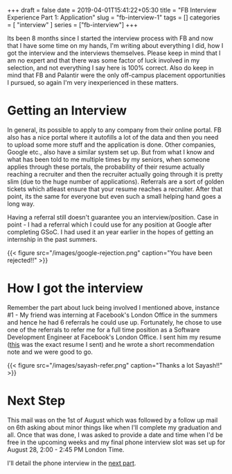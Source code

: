 +++
draft = false
date = 2019-04-01T15:41:22+05:30
title = "FB Interview Experience Part 1: Application"
slug = "fb-interview-1"
tags = []
categories = [ "interview" ]
series = ["fb-interview"]
+++

Its been 8 months since I started the interview process with FB and now that
I have some time on my hands, I'm writing about everything I did, how I got
the interview and the interviews themselves. Please keep in mind that I am
no expert and that there was some factor of luck involved in my selection,
and not everything I say here is 100% correct. Also do keep in mind that FB
and Palantir were the only off-campus placement opportunities I pursued, so
again I'm very inexperienced in these matters.

# Getting an Interview

In general, its possible to apply to any company from their online portal. FB
also has a nice portal where it autofills a lot of the data and then you need
to upload some more stuff and the application is done. Other companies, Google
etc., also have a similar system set up. But from what I know and what has been
told to me multiple times by my seniors, when someone applies through these
portals, the probability of their resume actually reaching a recruiter and then
the recruiter actually going through it is pretty slim (due to the huge number
of applications). Referrals are a sort of golden tickets which atleast ensure
that your resume reaches a recruiter. After that point, its the same for
everyone but even such a small helping hand goes a long way.

Having a referral still doesn't guarantee you an interview/position. Case in point -
I had a referral which I could use for any position at Google after completing
GSoC. I had used it an year earlier in the hopes of getting an internship in
the past summers.

{{< figure src="/images/google-rejection.png" caption="You have been rejected!!" >}}


# How I got the interview

Remember the part about luck being involved I mentioned above, instance #1 -
My friend was interning at Facebook's London Office in the summers and hence
he had 6 referrals he could use up. Fortunately, he chose to use one of the
referrals to refer me for a full time position as a Software Development
Engineer at Facebook's London Office. I sent him my resume ([this](/files/cv-fb.pdf)
was the exact resume I sent) and he wrote a short recommendation note and we
were good to go.

{{< figure src="/images/sayash-refer.png" caption="Thanks a lot Sayash!!" >}}

# Next Step

This mail was on the 1st of August which was followed by a follow up mail
on 6th asking about minor things like when I'll complete my graduation and
all. Once that was done, I was asked to provide a date and time when I'd
be free in the upcoming weeks and my final phone interview slot was set up
for August 28, 2:00 - 2:45 PM London Time.

I'll detail the phone interview in the [next part](/posts/fb-interview-2).
